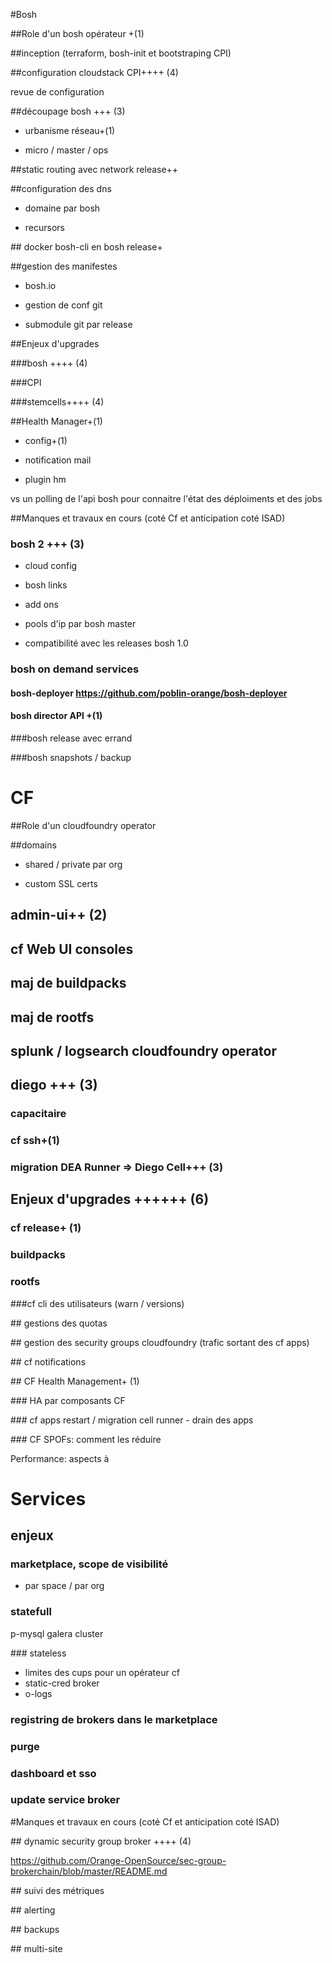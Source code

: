 #Bosh

##Role d'un bosh opérateur +(1)


##inception (terraform, bosh-init et bootstraping CPI)

##configuration cloudstack CPI++++ (4)

revue de configuration

##découpage bosh                     +++ (3)

* urbanisme réseau+(1)

* micro / master / ops

##static routing avec network release++

##configuration des dns

* domaine par bosh

* recursors

## docker bosh-cli en bosh release+

##gestion des manifestes

* bosh.io

* gestion de conf git

* submodule git par release

##Enjeux d'upgrades

###bosh ++++ (4)

###CPI

###stemcells++++ (4)

##Health Manager+(1)

* config+(1)

* notification mail

* plugin hm

vs un polling de l'api bosh pour connaitre l'état des déploiments et des jobs


##Manques et travaux en cours (coté Cf et anticipation coté ISAD)

### bosh 2 +++ (3)

* cloud config

* bosh links

* add ons

* pools d'ip par bosh master

* compatibilité avec les releases bosh 1.0

### bosh on demand services

#### bosh-deployer https://github.com/poblin-orange/bosh-deployer

#### bosh director API +(1)

###bosh release avec errand

###bosh snapshots / backup



# CF

##Role d'un cloudfoundry operator

##domains

* shared / private par org

* custom SSL certs

## admin-ui++ (2)

## cf Web UI consoles

## maj de buildpacks

## maj de rootfs

## splunk / logsearch cloudfoundry operator

## diego +++ (3)

### capacitaire

### cf ssh+(1)

### migration DEA Runner => Diego Cell+++ (3)

## Enjeux d'upgrades ++++++ (6)

### cf release+ (1)

### buildpacks

### rootfs

###cf cli des utilisateurs (warn / versions)

## gestions des quotas

## gestion des security groups cloudfoundry (trafic sortant des cf apps)

## cf notifications 

## CF Health Management+ (1)

### HA par composants CF

### cf apps restart / migration cell runner - drain des apps

### CF SPOFs: comment les réduire

Performance: aspects à 


# Services

## enjeux


### marketplace, scope de visibilité
* par space / par org

### statefull

p-mysql galera cluster

### stateless
* limites des cups pour un opérateur cf
* static-cred broker
* o-logs

### registring de brokers dans le marketplace

### purge

### dashboard et sso

### update service broker


#Manques et travaux en cours (coté Cf et anticipation coté ISAD)

## dynamic security group broker ++++ (4)

https://github.com/Orange-OpenSource/sec-group-brokerchain/blob/master/README.md

## suivi des métriques

## alerting

## backups

## multi-site


